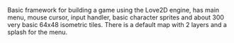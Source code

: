 Basic framework for building a game using the Love2D engine, has main menu, mouse cursor, input handler, basic character sprites and about 300 very basic 64x48 isometric tiles. There is a default map with 2 layers and a splash for the menu.
